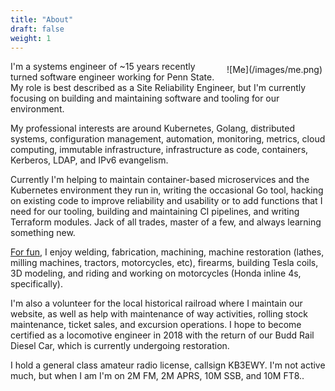 ```yaml
---
title: "About"
draft: false
weight: 1
---
```

<div style="float: right; padding: 5px">
![Me](/images/me.png)
</div>
I'm a systems engineer of ~15 years recently turned software engineer working for Penn State. My role is best described as a Site Reliability Engineer, but I'm currently focusing on building and maintaining software and tooling for our environment.

My professional interests are around Kubernetes, Golang, distributed systems, configuration management, automation, monitoring, metrics, cloud computing, immutable infrastructure, infrastructure as code, containers, Kerberos, LDAP, and IPv6 evangelism.

Currently I'm helping to maintain container-based microservices and the Kubernetes environment they run in, writing the occasional Go tool, hacking on existing code to improve reliability and usability or to add functions that I need for our tooling, building and maintaining CI pipelines, and writing Terraform modules. Jack of all trades, master of a few, and always learning something new.

[For fun](https://labs.cobaugh.io), I enjoy welding, fabrication, machining, machine restoration (lathes, milling machines, tractors, motorcycles, etc), firearms, building Tesla coils, 3D modeling, and riding and working on motorcycles (Honda inline 4s, specifically). 

I'm also a volunteer for the local historical railroad where I maintain our website, as well as help with maintenance of way activities, rolling stock maintenance, ticket sales, and excursion operations. I hope to become certified as a locomotive engineer in 2018 with the return of our Budd Rail Diesel Car, which is currently undergoing restoration.

I hold a general class amateur radio license, callsign KB3EWY. I'm not active much, but when I am I'm on 2M FM, 2M APRS, 10M SSB, and 10M FT8..
